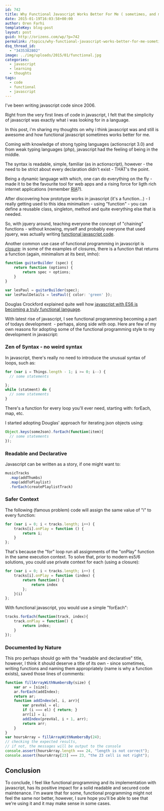 ```yaml
---
id: 742
title: Why Functional Javascript Works Better For Me ( sometimes, and maybe for others)
date: 2015-01-19T16:03:58+00:00
author: Oren Farhi 
templateKey: blog-post
layout: post
guid: http://orizens.com/wp/?p=742
permalink: /topics/why-functional-javascript-works-better-for-me-sometimes-and-maybe-for-others/
dsq_thread_id:
  - "3435382802"
image: ../img/uploads/2015/01/functional.jpg
categories:
  - javascript
  - learning
  - thoughts
tags:
  - code
  - functional
  - javascript
---
```

I've been writing javascript code since 2006.

Right from the very first lines of code in javascript, I felt that the simplicity of javascript was exactly what i was looking for in a language.

In this post, i'm sharing my thoughts on why i think javascript was and still is awesome and how functional javascript sometimes works better for me.

<!--more-->

Coming with knowledge of strong typing languages (actionscript 3.0) and from weak typing languages (php), javascript had the feeling of being in the middle.

The syntax is readable, simple, familiar (as in actionscript), however - the need to be strict about every declaration didn't exist - THAT's the point.

Being a dynamic language with which, one can do everything on the fly - made it to be the favourite tool for web apps and a rising force for ligth rich internet applications (remember <a title="RIA - rich internet application" href="https://en.wikipedia.org/wiki/Rich_Internet_application" target="_blank">RIA</a>?).

After discovering how prototype works in javascript (it's a function&#8230;) - I really getting used to this idea minimalism - using "function" - you can define a reusable class, singleton, method and quite everything else that is needed.

So, with jquery around, teaching everyone the concept of "chaining" functions - without knowing, myself and probably everyone that used jquery, was actually writing <a title="functional programming" href="https://en.wikipedia.org/wiki/Functional_programming" target="_blank">functional javascript code</a>.

Another common use case of functional programming in javascript is <a title="Function Closure" href="https://bonsaiden.github.io/JavaScript-Garden/#function.closures" target="_blank">closure</a>: in some of the examples of closures, there is a function that returns a function (again, minimalism at its best, imho):

```typescript
function guitarBuilder (spec) {
	return function (options) {
		return spec + options;
	}
}

var lesPaul = guitarBuilder(spec);
var lesPaulDetails = lesPaul({ color: 'green' });
```

Douglas Crockford explained quite well how <a href="https://www.youtube.com/watch?v=bo36MrBfTk4#t=975" target="_blank">javascript with ES6 is becoming a truly functional language</a>.

With latest rise of javascript, I see functional programming becoming a part of todays development  - perhaps, along side with oop. Here are few of my own reasons for adopting some of the functional programming style to my development in javascript:

### Zen of Syntax - no weird syntax

In javascript, there's really no need to introduce the unusual syntax of loops, such as:

```typescript
for (var i = Things.length - 1; i >= 0; i--) {
  // some statements

};
while (statment) do {
  // some statements
}
```

There's a function for every loop you'll ever need, starting with: forEach, map, etc.

I started adopting Douglas' approach for iterating json objects using:

```typescript
Object.keys(someJson).forEach(function(item){
  // some statements
});
```

### Readable and Declarative

Javascript can be written as a story, if one might want to:

```typescript
musicTracks
  .map(addThumbs)
  .map(addToPlaylist)
  .forEach(createPlaylistTrack)
```

### Safer Context

The following (famous problem) code will assign the same value of "i" to every function:

```typescript
for (var i = 0; i < tracks.length; i++) {
	tracks[i].onPlay = function () {
		return i;
	}
};
```

That's because the "for" loop run all assignments of the "onPlay" function in the same execution context. To solve that, prior to modern es5/6 solutions, you could use private context for each (using a closure):

```typescript
for (var i = 0; i < tracks.length; i++) {
	tracks[i].onPlay = function (index) {
		return function() {
			return index
		};
	}(i)
};
```

With functional javascript, you would use a simple "forEach":

```typescript
tracks.forEach(function(track, index){
	track.onPlay = function() {
		return index;
	}
});
```

### Documented by Nature

This pro perhaps should go with the "readable and declarative" title, however, I think it should deserve a title of its own - since sometimes, writing functions and naming them appropriately (name is why a function exists), saved those lines of comments:

```typescript
function fillArrayWithNumbersBy(size) {
    var ar = [size];
    ar.forEach(addIndex);
    return ar;
    function addIndex(el, i, arr){
        var prevVal = el;
        if (i === el) { return; }
        arr[i] = i;
        addIndex(prevVal, i + 1, arr);
        return arr;
    }
}
var hoursArray = fillArrayWithNumbersBy(24);
// checking the expected results, 
// if not, the messages will be output to the console
console.assert(hoursArray.length === 24, "length is not correct");
console.assert(hoursArray[23] === 23, "the 23 cell is not right");
```

## Conclusion

To conclude, I feel like functional programming and its implementation with javascript, has its positive impact for a solid readable and secured code maintenance. I'm aware that for some, functional programming might not feel the same nor better, however, I sure hope you'll be able to see that we're using it and it may make sense in some cases.

&nbsp;

###